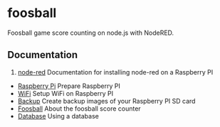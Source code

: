 foosball
========

Foosball game score counting on node.js with NodeRED.

Documentation
-------------

1. [node-red](docs/01_node-red.md)	Documentation for installing node-red on a Raspberry PI
- [Raspberry Pi](docs/02_raspberrypi.md)	Prepare Raspberry PI
- [WiFi](docs/03_wifi.md)	Setup WiFi on Raspberry PI
- [Backup](docs/04_backup.md)	Create backup images of your Raspberry PI SD card
- [Foosball](docs/05_foosball.md)	About the foosball score counter
- [Database](docs/06_database.md)	Using a database
